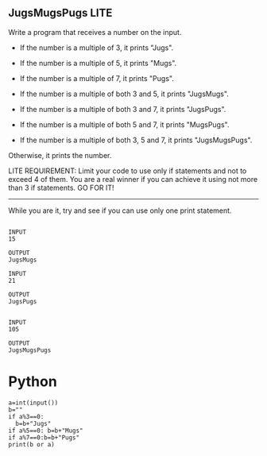 ## JugsMugsPugs LITE
Write a program that receives a number on the input.
  - If the number is a multiple of 3, it prints "Jugs". 
  - If the number is a multiple of 5, it prints "Mugs".
  - If the number is a multiple of 7, it prints "Pugs".

  - If the number is a multiple of both 3 and 5, it prints "JugsMugs".
  - If the number is a multiple of both 3 and 7, it prints "JugsPugs".
  - If the number is a multiple of both 5 and 7, it prints "MugsPugs".
  - If the number is a multiple of both 3, 5 and 7, it prints "JugsMugsPugs".

Otherwise, it prints the number.

LITE REQUIREMENT:
Limit your code to use only if statements and not to exceed 4 of them. 
You are a real winner if you can achieve it using not more than 3 if statements.
GO FOR IT!  

-----
While you are it, try and see if you can use only one print statement. 
```

INPUT 
15

OUTPUT
JugsMugs

INPUT 
21

OUTPUT
JugsPugs


INPUT 
105

OUTPUT 
JugsMugsPugs
```
# Python
```
a=int(input())
b=""
if a%3==0:
  b=b+"Jugs"
if a%5==0: b=b+"Mugs"
if a%7==0:b=b+"Pugs"
print(b or a)
 ```
